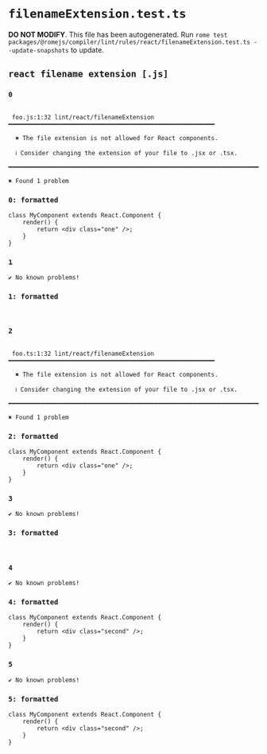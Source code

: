 # `filenameExtension.test.ts`

**DO NOT MODIFY**. This file has been autogenerated. Run `rome test packages/@romejs/compiler/lint/rules/react/filenameExtension.test.ts --update-snapshots` to update.

## `react filename extension [.js]`

### `0`

```

 foo.js:1:32 lint/react/filenameExtension ━━━━━━━━━━━━━━━━━━━━━━━━━━━━━━━━━━━━━━━━━━━━━━━━━━━━━━━━━━

  ✖ The file extension is not allowed for React components.

  ℹ Consider changing the extension of your file to .jsx or .tsx.

━━━━━━━━━━━━━━━━━━━━━━━━━━━━━━━━━━━━━━━━━━━━━━━━━━━━━━━━━━━━━━━━━━━━━━━━━━━━━━━━━━━━━━━━━━━━━━━━━━━━

✖ Found 1 problem

```

### `0: formatted`

```
class MyComponent extends React.Component {
	render() {
		return <div class="one" />;
	}
}

```

### `1`

```
✔ No known problems!

```

### `1: formatted`

```


```

### `2`

```

 foo.ts:1:32 lint/react/filenameExtension ━━━━━━━━━━━━━━━━━━━━━━━━━━━━━━━━━━━━━━━━━━━━━━━━━━━━━━━━━━

  ✖ The file extension is not allowed for React components.

  ℹ Consider changing the extension of your file to .jsx or .tsx.

━━━━━━━━━━━━━━━━━━━━━━━━━━━━━━━━━━━━━━━━━━━━━━━━━━━━━━━━━━━━━━━━━━━━━━━━━━━━━━━━━━━━━━━━━━━━━━━━━━━━

✖ Found 1 problem

```

### `2: formatted`

```
class MyComponent extends React.Component {
	render() {
		return <div class="one" />;
	}
}

```

### `3`

```
✔ No known problems!

```

### `3: formatted`

```


```

### `4`

```
✔ No known problems!

```

### `4: formatted`

```
class MyComponent extends React.Component {
	render() {
		return <div class="second" />;
	}
}

```

### `5`

```
✔ No known problems!

```

### `5: formatted`

```
class MyComponent extends React.Component {
	render() {
		return <div class="second" />;
	}
}

```
